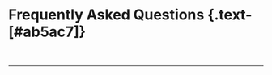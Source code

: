 <script setup>
import FAQ from '../../vue/faq/FAQ.vue'
</script>

# Frequently Asked Questions {.text-[#ab5ac7]}

<br>

---

<FAQ />
